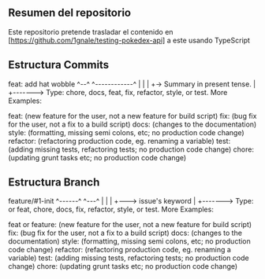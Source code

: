 ## Resumen del repositorio

Este repositorio pretende trasladar el contenido en [https://github.com/1gnale/testing-pokedex-api] a este usando TypeScript

## Estructura Commits

feat: add hat wobble
^--^  ^------------^
|     |
|     +-> Summary in present tense.
|
+-------> Type: chore, docs, feat, fix, refactor, style, or test.
More Examples:

feat: (new feature for the user, not a new feature for build script)
fix: (bug fix for the user, not a fix to a build script)
docs: (changes to the documentation)
style: (formatting, missing semi colons, etc; no production code change)
refactor: (refactoring production code, eg. renaming a variable)
test: (adding missing tests, refactoring tests; no production code change)
chore: (updating grunt tasks etc; no production code change)

## Estructura Branch

feature/#1-init
^------^   ^---^
|          |
|          +---> issue's keyword
|
+-------> Type: or feat, chore, docs, fix, refactor, style, or test.
More Examples:

feat or feature: (new feature for the user, not a new feature for build script)
fix: (bug fix for the user, not a fix to a build script)
docs: (changes to the documentation)
style: (formatting, missing semi colons, etc; no production code change)
refactor: (refactoring production code, eg. renaming a variable)
test: (adding missing tests, refactoring tests; no production code change)
chore: (updating grunt tasks etc; no production code change) 
